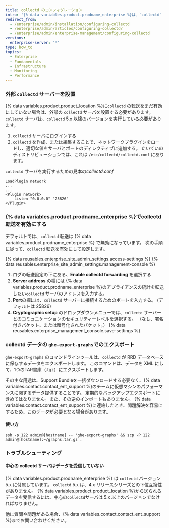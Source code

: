 ```yaml
---
title: collectd のコンフィグレーション
intro: '{% data variables.product.prodname_enterprise %}は、`collectd` でデータを収集し、外部の `collectd` に送信することができます。 CPU の使用率やメモリーとディスクの消費、ネットワークインタフェーストラフィックとエラー、仮想マシンの全体的な負荷などのデータを収集しています。'
redirect_from:
  - /enterprise/admin/installation/configuring-collectd
  - /enterprise/admin/articles/configuring-collectd/
  - /enterprise/admin/enterprise-management/configuring-collectd
versions:
  enterprise-server: '*'
type: how_to
topics:
  - Enterprise
  - Fundamentals
  - Infrastructure
  - Monitoring
  - Performance
---
```


### 外部 `collectd` サーバーを設置

{% data variables.product.product_location %}に`collectd` の転送をまだ有効にしていない場合は、外部の `collectd` サーバを設置する必要があります。 `collectd` サーバは、`collectd` 5.x 以降のバージョンを実行している必要があります。

1. `collectd` サーバにログインする
2. `collectd` を作成、または編集することで、ネットワークプラグインをロードし、適切な値をサーバとポートのディレクティブに追加する。 たいていのディストリビューションでは、これは `/etc/collectd/collectd.conf` にあります。

`collectd` サーバを実行するための見本の*collectd.conf*

    LoadPlugin network
    ...
    ...
    <Plugin network>
        Listen "0.0.0.0" "25826"
    </Plugin>

### {% data variables.product.prodname_enterprise %}でcollectd転送を有効にする

デフォルトでは、`collectd` 転送は {% data variables.product.prodname_enterprise %} で無効になっています。 次の手順に従って、`collectd` 転送を有効にして設定します。

{% data reusables.enterprise_site_admin_settings.access-settings %}
{% data reusables.enterprise_site_admin_settings.management-console %}
1. ログの転送設定の下にある、**Enable collectd forwarding** を選択する
1. **Server address** の欄には {% data variables.product.prodname_enterprise %}のアプライアンスの統計を転送したい`collectd` サーバのアドレスを入力する。
1. **Port**の欄には、`collectd` サーバーに接続するためのポートを入力する。 (デフォルトは 25826)
1. **Cryptographic setup** のドロップダウンメニューでは、`collectd` サーバーとのコミュニケーションのセキュリティーレベルを選択する。 （なし、署名付きパケット、または暗号化されたパケット。）
{% data reusables.enterprise_management_console.save-settings %}

### collectd データの `ghe-export-graphs`でのエクスポート

`ghe-export-graphs` のコマンドラインツールは、`collectd` が RRD データベースに保存するデータをエクスポートします。 このコマンドは、データを XML にして、1つのTAR書庫（.tgz）にエクスポートします。

その主な用途は、Support Bundleを一括ダウンロードする必要なく、{% data variables.contact.contact_ent_support %}のチームに仮想マシンのパフォーマンスに関するデータ提供することです。 定期的なバックアップエクスポートに含めてはなりません。また、その逆のインポートもありません。 {% data variables.contact.contact_ent_support %}に連絡したとき、問題解決を容易にするため、このデータが必要となる場合があります。

#### 使い方

```shell
ssh -p 122 admin@[hostname] -- 'ghe-export-graphs' && scp -P 122 admin@[hostname]:~/graphs.tar.gz .
```

### トラブルシューティング

#### 中心の collectd サーバはデータを受信していない

{% data variables.product.prodname_enterprise %} は `collectd` バージョン 5.x に付属しています。 `collectd` 5.x は、4.x リリースシリーズとの下位互換性がありません。 {% data variables.product.product_location %}から送られるデータを受信するには、中心の`collectd`サーバは 5.x 以上のバージョンでなければなりません。

他に質問や問題がある場合、{% data variables.contact.contact_ent_support %}までお問い合わせください。
